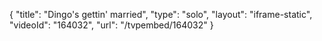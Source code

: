 {
    "title": "Dingo's gettin' married",
    "type": "solo",
    "layout": "iframe-static",
    "videoId": "164032",
    "url": "\/tvpembed\/164032"
}